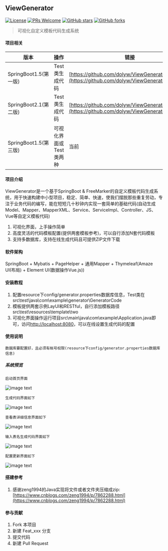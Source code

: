 ## ViewGenerator

[![License](https://img.shields.io/badge/license-MIT-blue.svg)](LICENSE)
[![PRs Welcome](https://img.shields.io/badge/PRs-welcome-brightgreen.svg)](https://github.com/dolyw/ViewGenerator/pulls)
[![GitHub stars](https://img.shields.io/github/stars/dolyw/ViewGenerator.svg?style=social&label=Stars)](https://github.com/dolyw/ViewGenerator)
[![GitHub forks](https://img.shields.io/github/forks/dolyw/ViewGenerator.svg?style=social&label=Fork)](https://github.com/dolyw/ViewGenerator)

> 可视化自定义模板代码生成系统

#### 项目相关

版本 | 操作 | 链接
----|------|----
SpringBoot1.5(第一版) | Test类生成代码  | [https://github.com/dolyw/ViewGenerator/releases](https://github.com/dolyw/ViewGenerator/releases)
SpringBoot2.1(第二版) | Test类生成代码  | [https://github.com/dolyw/ViewGenerator/releases](https://github.com/dolyw/ViewGenerator/releases)
SpringBoot1.5(第三版) | 可视化界面或Test类两种  | 当前

#### 项目介绍

ViewGenerator是一个基于SpringBoot & FreeMarker的自定义模板代码生成系统，用于快速构建中小型项目，稳定、简单、快速，使我们摆脱那些重复劳动，专注于业务代码的编写，能在短短几十秒钟内实现一套简单的基础代码(自动生成Model、Mapper、MapperXML、Service、ServiceImpl、Controller、JS、Vue等自定义模板代码)

1. 可视化界面，上手操作简单
2. 高度灵活的代码模板配置(提供两套模板参考)，可以自行添加N套代码模板
3. 支持多数据库，支持在线生成代码且可提供ZIP文件下载

#### 软件架构

SpringBoot + Mybatis + PageHelper + 通用Mapper + Thymeleaf(Amaze UI(布局) + Element UI(数据操作Vue.js))

#### 安装教程

1. 配置resource下config/generator.properties数据库信息，Test类在src\test\java\com\example\generator\GeneratorCode
2. 模板提供两套示例LayUI和RESTful，自行添加模板路径src\test\resources\template\two
3. 可视化界面操作运行项目src\main\java\com\example\Application.java即可，访问[http://localhost:8080](http://localhost:8080)，可以在线设置生成代码的配置

#### 使用说明

```
数据库要配置好，且必须有帐号权限(resource下config/generator.properties数据库信息)
```

##### 系统预览
```
启动首页界面
```
![image text](https://docs.pengjb/Project/ViewGenerator/image/20190406001.png)
```
生成代码界面如下
```
![image text](https://docs.pengjb/Project/ViewGenerator/image/20190406002.png)
```
查看表详细信息界面如下
```
![image text](https://docs.pengjb/Project/ViewGenerator/image/20190406003.png)
```
输入表名生成代码界面如下
```
![image text](https://docs.pengjb/Project/ViewGenerator/image/20190406004.png)
```
配置更新界面如下
```
![image text](https://docs.pengjb/Project/ViewGenerator/image/20190406005.png)

#### 搭建参考

1. 感谢zeng1994的Java实现将文件或者文件夹压缩成zip:[https://www.cnblogs.com/zeng1994/p/7862288.html](https://www.cnblogs.com/zeng1994/p/7862288.html)

#### 参与贡献

1. Fork 本项目
2. 新建 Feat_xxx 分支
3. 提交代码
4. 新建 Pull Request